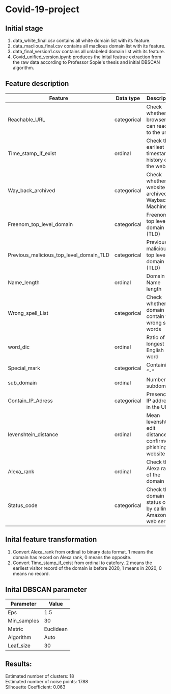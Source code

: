 # Covid-19-project

Initial stage
--------------
1. data_white_final.csv contains all white domain list with its feature.
2. data_maclious_final.csv contains all maclious domain list with its feature.
3. data_final_version1.csv contains all unlabeled domain list with its feature.
4. Covid_unified_version.ipynb produces the inital featrue extraction from the raw data according to Professor Sopie's thesis and initial DBSCAN algorithm.


Feature description
--------------------
| Feature | Data type  |  Description |
| ------- | --- | -----------|
| Reachable_URL | categorical | Check whether the browser can reach to the url|
| Time_stamp_if_exist | ordinal | Check the earliest timestamp history of the website|
| Way_back_archived | categorical | Check whether the website is archived on Wayback Machine |
| Freenom_top_level_domain | categorical | Freenom top level domain (TLD) |
| Previous_malicious_top_level_domain_TLD | categorical | Previous malicious top level domain (TLD)|
| Name_length | ordinal | Domain Name length |
| Wrong_spell_List | categorical | Check whether the domain contain the wrong spell words|
| word_dic | ordinal | Ratio of the longest English word |
| Special_mark | categorical | Containing “-” |
| sub_domain| ordinal | Number of subdomains |
| Contain_IP_Adress | categorical | Presence of IP address in the URL |
| levenshtein_distance | ordinal | Mean levenshtein edit distance to confirmed phishing website |
| Alexa_rank | ordinal | Check the Alexa rank of the domain |
| Status_code | categorical | Check the domain status code by calling Amazon web service |


Inital feature transformation
------------------------------
1. Convert Alexa_rank from ordinal to binary data format. 1 means the domain has record on Alexa rank, 0 means the opposite.
2. Convert Time_stamp_if_exist from ordinal to catefory. 2 means the earliest visitor record of the domain is before 2020, 1 means in 2020, 0 means no record.

Inital DBSCAN parameter
------------------------
| Parameter | Value  |  
| ------- | --- | 
| Eps | 1.5| 
| Min_samples | 30 |
| Metric | Euclidean | 
| Algorithm | Auto | 
| Leaf_size | 30 | 

Results:
-------
Estimated number of clusters: 18  
Estimated number of noise points: 1788  
Silhouette Coefficient: 0.063
